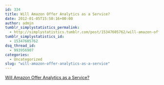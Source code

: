 ```yaml
---
id: 334
title: Will Amazon Offer Analytics as a Service?
date: 2012-01-05T15:50:16+00:00
author: admin
tumblr_simplystatistics_permalink:
  - http://simplystatistics.tumblr.com/post/15347605762/will-amazon-offer-analytics-as-a-service
tumblr_simplystatistics_id:
  - 15347605762
dsq_thread_id:
  - 993956907
categories:
  - Uncategorized
slug: "will-amazon-offer-analytics-as-a-service"
---
```

[Will Amazon Offer Analytics as a Service?](http://bits.blogs.nytimes.com/2012/01/04/will-amazon-offer-analytics-as-a-service/)
